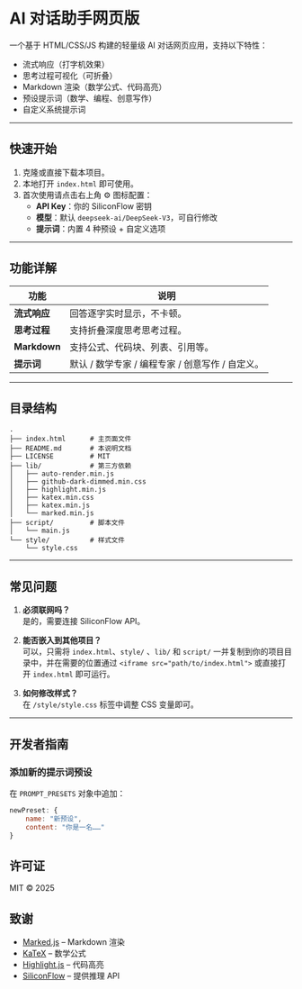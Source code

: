 # AI 对话助手网页版

一个基于 HTML/CSS/JS 构建的轻量级 AI 对话网页应用，支持以下特性：

- 流式响应（打字机效果）
- 思考过程可视化（可折叠）
- Markdown 渲染（数学公式、代码高亮）
- 预设提示词（数学、编程、创意写作）
- 自定义系统提示词

---

## 快速开始

1. 克隆或直接下载本项目。  
2. 本地打开 `index.html` 即可使用。  
3. 首次使用请点击右上角 ⚙️ 图标配置：
   - **API Key**：你的 SiliconFlow 密钥  
   - **模型**：默认 `deepseek-ai/DeepSeek-V3`，可自行修改  
   - **提示词**：内置 4 种预设 + 自定义选项  

---

## 功能详解

| 功能 | 说明 |
|---|---|
| **流式响应** | 回答逐字实时显示，不卡顿。 |
| **思考过程** | 支持折叠深度思考思考过程。 |
| **Markdown** | 支持公式、代码块、列表、引用等。 |
| **提示词** | 默认 / 数学专家 / 编程专家 / 创意写作 / 自定义。 |

---

## 目录结构
```
.
├── index.html      # 主页面文件
├── README.md       # 本说明文档
├── LICENSE         # MIT
├── lib/            # 第三方依赖
│   ├── auto-render.min.js
│   ├── github-dark-dimmed.min.css
│   ├── highlight.min.js
│   ├── katex.min.css
│   ├── katex.min.js
│   └── marked.min.js
├── script/         # 脚本文件
│   └── main.js
└── style/          # 样式文件
    └── style.css

```

---

## 常见问题

1. **必须联网吗？**  
   是的，需要连接 SiliconFlow API。

2. **能否嵌入到其他项目？**  
   可以，只需将 `index.html`、`style/` 、`lib/` 和 `script/` 一并复制到你的项目目录中，并在需要的位置通过 `<iframe src="path/to/index.html">` 或直接打开 `index.html` 即可运行。

3. **如何修改样式？**  
   在 `/style/style.css` 标签中调整 CSS 变量即可。

---

## 开发者指南

### 添加新的提示词预设

在 `PROMPT_PRESETS` 对象中追加：

```js
newPreset: {
    name: "新预设",
    content: "你是一名……"
}
```

## 许可证

MIT © 2025

## 致谢

- [Marked.js](https://marked.js.org) – Markdown 渲染  
- [KaTeX](https://katex.org) – 数学公式  
- [Highlight.js](https://highlightjs.org) – 代码高亮  
- [SiliconFlow](https://siliconflow.cn) – 提供推理 API
